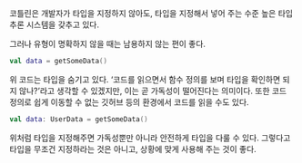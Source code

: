 코틀린은 개발자가 타입을 지정하지 않아도, 타입을 지정해서 넣어 주는 수준 높은 타입 추론 시스템을 갖추고 있다.

그러나 유형이 명확하지 않을 때는 남용하지 않는 편이 좋다.

```kotlin
val data = getSomeData()
```

위 코드는 타입을 숨기고 있다. ‘코드를 읽으면서 함수 정의를 보며 타입을 확인하면 되지 않나?’라고 생각할 수 있겠지만, 이는 곧 가독성이 떨어진다는 의미이다. 또한 코드 정의로 쉽게 이동할 수 없는 깃허브 등의 환경에서 코드를 읽을 수도 있다.

```kotlin
val data: UserData = getSomeData()
```

위처럼 타입을 지정해주면 가독성뿐만 아니라 안전하게 타입을 다룰 수 있다. 그렇다고 타입을 무조건 지정하라는 것은 아니고, 상황에 맞게 사용해 주는 것이 좋다.
